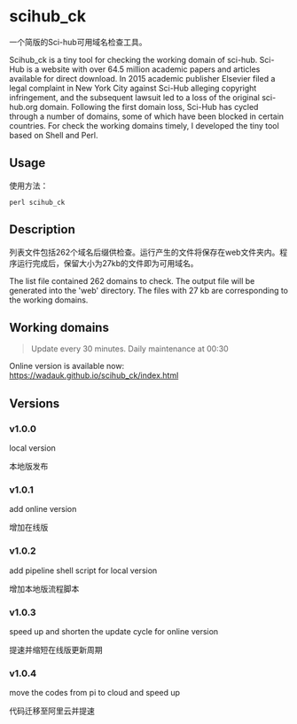 # scihub_ck

一个简版的Sci-hub可用域名检查工具。

Scihub_ck is a tiny tool for checking the working domain of sci-hub. Sci-Hub is a website with over 64.5 million academic papers and articles available for direct download. In 2015 academic publisher Elsevier filed a legal complaint in New York City against Sci-Hub alleging copyright infringement, and the subsequent lawsuit led to a loss of the original sci-hub.org domain. Following the first domain loss, Sci-Hub has cycled through a number of domains, some of which have been blocked in certain countries.
For check the working domains timely, I developed the tiny tool based on Shell and Perl.

## Usage

使用方法：

`perl scihub_ck`


## Description

列表文件包括262个域名后缀供检查。运行产生的文件将保存在web文件夹内。程序运行完成后，保留大小为27kb的文件即为可用域名。

The list file contained 262 domains to check. The output file will be generated into the 'web' directory. The files with 27 kb are corresponding to the working domains.


## Working domains

> Update every 30 minutes. Daily maintenance at 00:30

Online version is available now: https://wadauk.github.io/scihub_ck/index.html


## Versions

### v1.0.0

local version

本地版发布


### v1.0.1

add online version

增加在线版


### v1.0.2

add pipeline shell script for local version

增加本地版流程脚本


### v1.0.3

speed up and shorten the update cycle for online version

提速并缩短在线版更新周期

### v1.0.4

move the codes from pi to cloud and speed up

代码迁移至阿里云并提速

